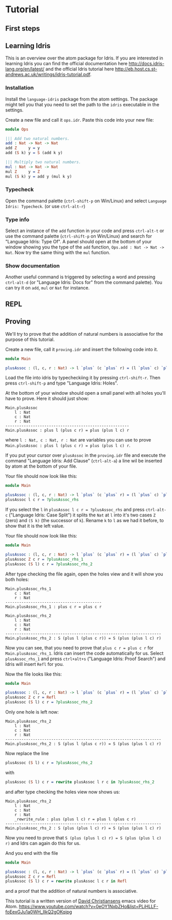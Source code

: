 # Tutorial

## First steps

## Learning Idris

This is an overview over the atom package for Idris.
If you are interested in learning Idris you can find the official documentation here http://docs.idris-lang.org/en/latest/ and the official Idris tutorial here http://eb.host.cs.st-andrews.ac.uk/writings/idris-tutorial.pdf.

### Installation

Install the `language-idris` package from the atom settings.
The package might tell you that you need to set the path to the `idris` executable
in the settings.

Create a new file and call it `ops.idr`.
Paste this code into your new file:

```idris
module Ops

||| Add two natural numbers.
add : Nat -> Nat -> Nat
add Z     y = y
add (S k) y = S (add k y)

||| Multiply two natural numbers.
mul : Nat -> Nat -> Nat
mul Z     y = Z
mul (S k) y = add y (mul k y)
```

### Typecheck

Open the command palette (`ctrl-shift-p` on Win/Linux) and select `Language Idris: Typecheck`. (or use `ctrl-alt-r`)

### Type info

Select an instance of the `add` function in your code and press `ctrl-alt-t` or use the command palette (`ctrl-shift-p` on Win/Linux) and search for "Language Idris: Type Of".
A panel should open at the bottom of your window showing you the type of the `add` function, `Ops.add : Nat -> Nat -> Nat`.
Now try the same thing with the `mul` function.

### Show documentation

Another useful command is triggered by selecting a word and pressing `ctrl-alt-d` (or "Language Idris: Docs for" from the command palette). You can try it on `add`, `mul` or `Nat` for instance.

## REPL

## Proving

We'll try to prove that the addition of natural numbers is associative for the
purpose of this tutorial.

Create a new file, call it `proving.idr` and insert the following code into it.

```idris
module Main

plusAssoc : (l, c, r : Nat) -> l `plus` (c `plus` r) = (l `plus` c) `plus` r
```

Load the file into idris by typecheckiing it by pressing `ctrl-shift-r`. Then press `ctrl-shift-p` and type "Language Idris: Holes".

At the bottom of your window should open a small panel with all holes you'll have to prove.
Here it should just show:
```
Main.plusAssoc
    l : Nat
    c : Nat
    r : Nat
------------------------------------------------------
Main.plusAssoc : plus l (plus c r) = plus (plus l c) r
```
where `l : Nat, c : Nat, r : Nat` are variables you can use to prove
`Main.plusAssoc : plus l (plus c r) = plus (plus l c) r`.

If you put your cursor over `plusAssoc` in the `proving.idr` file and execute the command "Language Idris: Add Clause" (`ctrl-alt-a`) a line wil be inserted by atom at the bottom of your file.

Your file should now look like this:
```idris
module Main

plusAssoc : (l, c, r : Nat) -> l `plus` (c `plus` r) = (l `plus` c) `plus` r
plusAssoc l c r = ?plusAssoc_rhs
```

If you select the `l` in `plusAssoc l c r = ?plusAssoc_rhs` and press `ctrl-alt-c` ("Language Idris: Case Split") it splits the `Nat` at `l`
into it's two cases `Z` (zero) and `(S k)` (the successor of `k`).
Rename `k` to `l` as we had it before, to show that it is the left value.

Your file should now look like this:
```idris
module Main

plusAssoc : (l, c, r : Nat) -> l `plus` (c `plus` r) = (l `plus` c) `plus` r
plusAssoc Z c r = ?plusAssoc_rhs_1
plusAssoc (S l) c r = ?plusAssoc_rhs_2
```

After type checking the file again, open the holes view and it will show you both holes:

```
Main.plusAssoc_rhs_1
    c : Nat
    r : Nat
------------------------------------------
Main.plusAssoc_rhs_1 : plus c r = plus c r

Main.plusAssoc_rhs_2
    l : Nat
    c : Nat
    r : Nat
--------------------------------------------------------------------
Main.plusAssoc_rhs_2 : S (plus l (plus c r)) = S (plus (plus l c) r)
```

Now you can see, that you need to prove that `plus c r = plus c r` for `Main.plusAssoc_rhs_1`. Idris can insert the code automatically for us. Select `plusAssoc_rhs_1` and press `ctrl+alt+s` ("Language Idris: Proof Search") and Idris will insert `Refl` for you.

Now the file looks like this:
```idris
module Main

plusAssoc : (l, c, r : Nat) -> l `plus` (c `plus` r) = (l `plus` c) `plus` r
plusAssoc Z c r = Refl
plusAssoc (S l) c r = ?plusAssoc_rhs_2
```

Only one hole is left now:

```
Main.plusAssoc_rhs_2
    l : Nat
    c : Nat
    r : Nat
--------------------------------------------------------------------
Main.plusAssoc_rhs_2 : S (plus l (plus c r)) = S (plus (plus l c) r)
```

Now replace the line

```idris
plusAssoc (S l) c r = ?plusAssoc_rhs_2
```

with

```idris
plusAssoc (S l) c r = rewrite plusAssoc l r c in ?plusAssoc_rhs_2
```

and after type checking the holes view now shows us:

```
Main.plusAssoc_rhs_2
    l : Nat
    c : Nat
    r : Nat
    _rewrite_rule : plus (plus l c) r = plus l (plus c r)
--------------------------------------------------------------------
Main.plusAssoc_rhs_2 : S (plus (plus l c) r) = S (plus (plus l c) r)
```

Now you need to prove that `S (plus (plus l c) r) = S (plus (plus l c) r)` and Idrs can again do this for us.

And you end with the file

```idris
module Main

plusAssoc : (l, c, r : Nat) -> l `plus` (c `plus` r) = (l `plus` c) `plus` r
plusAssoc Z c r = Refl
plusAssoc (S l) c r = rewrite plusAssoc l c r in Refl
```

and a proof that the addition of natural numbers is associative.

This tutorial is a written version of [David Christiansens](https://twitter.com/d_christiansen) emacs video for Atom.
https://www.youtube.com/watch?v=0eOY1NxbZHo&list=PLiHLLF-foEexGJu1a0WH_llkQ2gOKqipg
